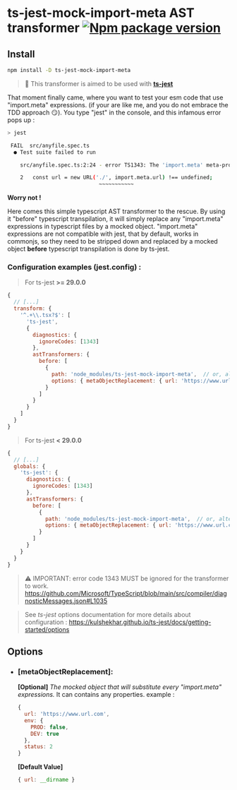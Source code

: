 # ts-jest-mock-import-meta AST transformer [![Npm package version](https://badgen.net/npm/v/ts-jest-mock-import-meta)](https://npmjs.com/package/ts-jest-mock-import-meta)

## Install
```bash
npm install -D ts-jest-mock-import-meta
```
>:green_book: This transformer is aimed to be used with [**ts-jest**](https://github.com/kulshekhar/ts-jest)

That moment finally came, where you want to test your esm code that use "import.meta" expressions. (if your are like me, and you do not embrace the TDD approach  :smirk:). You type "jest" in the console, and this infamous error pops up :
````bash
> jest

 FAIL  src/anyfile.spec.ts
  ● Test suite failed to run

    src/anyfile.spec.ts:2:24 - error TS1343: The 'import.meta' meta-property is only allowed when the '--module' option is 'es2020', 'esnext', or 'system'.

    2   const url = new URL('./', import.meta.url) !== undefined;
                             ~~~~~~~~~~~
````
**Worry not !**

Here comes this simple typescript AST transformer to the rescue. 
By using it "before" typescript transpilation, it will simply replace any "import.meta" expressions in typescript files by a mocked object.
"import.meta" expressions are not compatible with jest, that by default, works in commonjs, so they need to be stripped down and replaced by a mocked object **before** typescript transpilation is done by ts-jest.

 ### Configuration examples (**jest.config**) :
 >For ts-jest  **>= 29.0.0**
```javascript
{
  // [...]
  transform: {
    '^.+\\.tsx?$': [
      'ts-jest',
      {
        diagnostics: {
          ignoreCodes: [1343]
        },
        astTransformers: {
          before: [
            {
              path: 'node_modules/ts-jest-mock-import-meta',  // or, alternatively, 'ts-jest-mock-import-meta' directly, without node_modules.
              options: { metaObjectReplacement: { url: 'https://www.url.com' } }
            }
          ]
        }
      }
    ]
  }
}
```
 > For ts-jest  **< 29.0.0**
```javascript
{
  // [...]
  globals: {
    'ts-jest': {
      diagnostics: {
        ignoreCodes: [1343]
      },
      astTransformers: {
        before: [
          {
            path: 'node_modules/ts-jest-mock-import-meta',  // or, alternatively, 'ts-jest-mock-import-meta' directly, without node_modules.
            options: { metaObjectReplacement: { url: 'https://www.url.com' } }
          }
        ]
      }
    }
  }
}
```
> :warning: IMPORTANT: error code 1343 MUST be ignored for the transformer to work.
> https://github.com/Microsoft/TypeScript/blob/main/src/compiler/diagnosticMessages.json#L1035

> See *ts-jest* options documentation for more details about configuration  : https://kulshekhar.github.io/ts-jest/docs/getting-started/options

## Options

- ### [metaObjectReplacement]:

  **[Optional]** *The mocked object that will substitute every "import.meta" expressions.*
  It can contains any properties.
  example :
  ````javascript
  {
    url: 'https://www.url.com',
    env: {
      PROD: false,
      DEV: true
    },
    status: 2
  }
  ````
  **[Default Value]**
  ````javascript
  { url: __dirname }
  ````